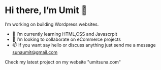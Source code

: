 # Hi there, I’m Umit 👋
I’m working on building Wordpress websites. 
- 🌱 I’m currently learning HTML,CSS and Javascrpit
- 💞️ I’m looking to collaborate on eCommerce projects
- 📫 If you want say hello or discuss anything just send me a message sunaumit@gmail.com

Check my latest project on my website "umitsuna.com"


<!---
umitsuna/umitsuna is a ✨ special ✨ repository because its `README.md` (this file) appears on your GitHub profile.
You can click the Preview link to take a look at your changes.
--->
